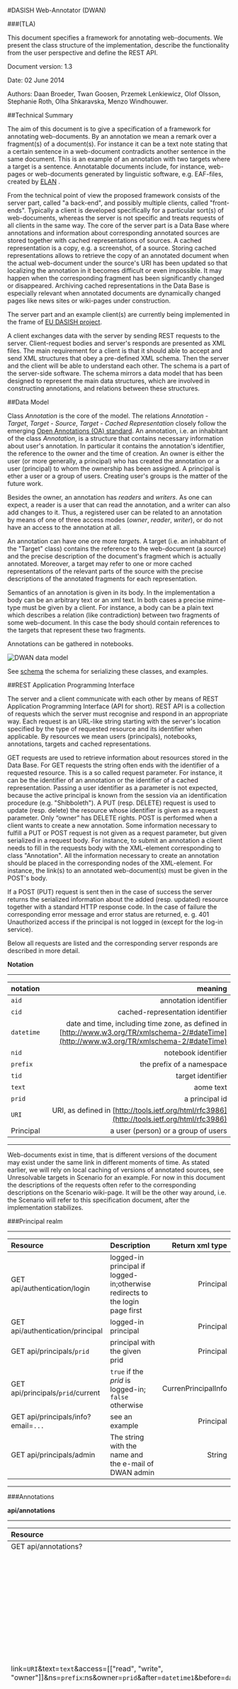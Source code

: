 #DASISH Web-Annotator (DWAN)

###(TLA)


This document specifies a framework for annotating web-documents. We present the class structure of the implementation, describe the functionality from the user perspective and define the REST API.

Document version: 1.3

Date: 02 June 2014

Authors: 
Daan Broeder, Twan Goosen, Przemek Lenkiewicz, Olof Olsson, Stephanie Roth, Olha Shkaravska, Menzo Windhouwer.

##Technical Summary


The aim of this document is to give a specification of a framework for annotating web-documents. By an annotation we mean a remark over a fragment(s) of a document(s). For instance it can be a text note stating that a certain sentence in a web-document contradicts another sentence in the same document. This is an example of an annotation with two targets where a target is a sentence. Annotatable documents include, for instance, web-pages or web-documents generated by linguistic software, e.g. EAF-files, created by [ELAN](http://tla.mpi.nl/tools/tla-tools/elan/) .

From the technical point of view the proposed framework consists of the server part, called "a back-end", and possibly multiple clients, called "front-ends". Typically a client is developed specifically for a particular sort(s) of web-documents, whereas the server is not specific and treats requests of all clients in the same way. The core of the server part is a Data Base where annotations and information about corresponding annotated sources are stored together with cached representations of sources. A cached representation is a copy, e.g. a screenshot, of a source. Storing cached representations allows to retrieve the copy of an annotated document when the actual web-document under the source's URI has been updated so that localizing the annotation in it becomes difficult or even impossible. It may happen when the corresponding fragment has been significantly changed or disappeared. Archiving cached representations in the Data Base is especially relevant when annotated documents are dynamically changed pages like news sites or wiki-pages under construction.

The server part and an example client(s) are currently being implemented in the frame of [EU DASISH project](http://dasish.eu/).

A client exchanges data with the server by sending REST requests to the server. Client-request bodies and server's responds are presented as XML files. The main requirement for a client is that it should able to accept and send XML structures that obey a pre-defined XML schema. Then the server and the client will be able to understand each other. The schema is a part of the server-side software. The schema mirrors a data model that has been designed to represent the main data structures, which are involved in constructing annotations, and relations between these structures.


##Data Model


Class *Annotation* is the core of the model. The relations *Annotation - Target*, *Target - Source*, *Target - Cached Representation* closely follow the emerging [Open Annotations (OA) standard](http://www.openannotation.org/). An annotation, i.e. an inhabitant of the class *Annotation*, is a structure that contains necessary information about user's annotation. In particular it contains the annotation's identifier, the reference to the owner and the time of creation. An owner is either the user (or more generally, a principal) who has created the annotation or a user (principal) to whom the ownership has been assigned. A principal is ether a user or a group of users. Creating user's groups is the matter of the future work.

Besides the owner, an annotation has *readers* and *writers*. As one can expect, a reader is a user that can read the annotation, and a writer can also add changes to it. Thus, a registered user can be related to an annotation by means of one of three access modes (*owner*, *reader*, *writer*), or do not have an access to the annotation at all.

An annotation can have one ore more *target*s. A target (i.e. an inhabitant of the "Target" class) contains the reference to the web-document (a *source*) and the precise description of the document's fragment which is actually annotated. Moreover, a target may refer to one or more cached representations of the relevant parts of the source with the precise descriptions of the annotated fragments for each representation.

Semantics of an annotation is given in its body. In the implementation a body can be an arbitrary text or an xml text. In both cases a precise mime-type must be given by a client. For instance, a body can be a plain text which describes a relation (like contradiction) between two fragments of some web-document. In this case the body should contain references to the targets that represent these two fragments.

Annotations can be gathered in notebooks.

![DWAN data model](model.png)

See [schema](http://lux17.mpi.nl/schemacat/schemas/s15/files/dwan.xsd)  the schema for serializing these classes, and examples. 

##REST Application Programming Interface


The server and a client communicate with each other by means of REST Application Programming Interface (API for short). REST API is a collection of requests which the server must recognise and respond in an appropriate way. Each request is an URL-like string starting with the server's location specified by the type of requested resource and its identifier when applicable. By resources we mean users (principals), notebooks, annotations, targets and cached representations.

GET requests are used to retrieve information about resources stored in the Data Base. For GET requests the string often ends with the identifier of a requested resource. This is a so called request parameter. For instance, it can be the identifier of an annotation or the identifier of a cached representation. Passing a user identifier as a parameter is not expected, because the active principal is known from the session via an identification procedure (e.g. "Shibboleth"). A PUT (resp. DELETE) request is used to update (resp. delete) the resource whose identifier is given as a request parameter. Only “owner” has DELETE rights. POST is performed when a client wants to create a new annotation. Some information necessary to fulfill a PUT or POST request is not given as a request parameter, but given serialized in a request body. For instance, to submit an annotation a client needs to fill in the requests body with the XML-element corresponding to class "Annotation". All the information necessary to create an annotation should be placed in the corresponding nodes of the XML-element. For instance, the link(s) to an annotated web-document(s) must be given in the POST's body.

If a POST (PUT) request is sent then in the case of success the server returns the serialized information about the added (resp. updated) resource together with a standard HTTP response code. In the case of failure the corresponding error message and error status are returned, e. g. 401 Unauthorized access if the principal is not logged in (except for the log-in service).

Below all requests are listed and the corresponding server responds are described in more detail.

**Notation**

---
| notation |  meaning |
|:----------|-----------:|
| ```aid``` | 	annotation identifier |
|```cid```	| cached-representation identifier|
|```datetime```	| date and time, including time zone, as defined in [http://www.w3.org/TR/xmlschema-2/#dateTime](http://www.w3.org/TR/xmlschema-2/#dateTime)|
|```nid```	 | notebook identifier |
| ```prefix``` | 	the prefix of a namespace |
| ```tid```	 | target identifier |
| ```text``` |	aome text |
| ```prid``` |	a principal id|
|```URI```	| URI, as defined in [http://tools.ietf.org/html/rfc3986](http://tools.ietf.org/html/rfc3986) |
| Principal	| a user (person) or a group of users |
---

Web-documents exist in time, that is different versions of the document may exist under the same link in different moments of time. As stated earlier, we will rely on local caching of versions of annotated sources, see Unresolvable targets in Scenario for an example. For now in this document the descriptions of the requests often refer to the corresponding descriptions on the Scenario wiki-page. It will be the other way around, i.e. the Scenario will refer to this specification document, after the implementation stabilizes.

###Principal realm

---
| Resource	| Description	| Return xml type |
|:----------|:--------------| -----------:|
| GET api/authentication/login | 	 logged-in principal if logged-in;otherwise redirects to the login page first |	 Principal |
|GET api/authentication/principal|	 logged-in principal |	 Principal|
|GET api/principals/```prid```	 | principal with the given prid | 	 Principal |
|GET api/principals/```prid```/current	 | ```true``` if the *prid* is logged-in; ```false``` otherwise |	 CurrenPrincipalInfo |
|GET api/principals/info?email=```... ``` | 	 see an example	 | Principal |
| GET api/principals/admin |	 The string with the name and the e-mail of DWAN admin	 | String |
---

###Annotations

**api/annotations**

---
| Resource	    | Description |Return xml type |
|:-------------|:--------------| -----------:|
| GET api/annotations?
link=```URI```&text=```text```&access=[["read", "write", "owner"]]&ns=```prefix```:ns&owner=```prid```&after=```datetime1```&before=```datetime2```|	returns a *filtered* by the request parameters list of info-s of the the annotations: for ```URI```, to which the unlogged ```prid``` has "read” (resp.”write”, "owner") access and the bodies of which contain the text ```text```. Moreover, these annotations are created between ```datetime1``` and ```datetime2```. If the parameter “link” is omitted, then considers all annotated objects to which ```prid``` has “read”/”write”/"owner" access. The default ```datetime1```is 01 Jan 1970, 00:00. The default ```datetime2``` is today.	| AnnotationInfoList|
|POST api/annotations	|Adds a new annotation by picking up its XML-serialization from the request body.	| Envelope AnnotationResponseBody|
---

**api/annotations/```aid```**

The table below describes the behavior of the request pair (method, URI) when principal ```prid``` has authorized access to ```aid```. Here “authorized access “ means that ```prid``` has “read” access for GET-methods, and “write” access for PUT body methods. Moreover, to change permissions of the annotation the principal must be the "owner" of the annotation. If the access is not authorised, then 401 is return.

---
| Resource      | Description | Return xml type |
|:--------------|:--------------| -----------:|
|GET api/annotations/```aid``` | returns the annotation that has this  ```aid``` | Annotation |
| GET api/annotations/```aid```/targets	| returns the list of the ```tid```-s of all the targets of ```aid```|	 ReferenceList |
|DELETE api/annotations/```aid```	| removes ```aid``` from the database, together with all its targets to which no other annotation refers |   http status code, no xml |
|PUT api/annotations/```aid```| updates the annotation with ```aid```. For instance, it is used when ```prid``` wants to correct typos in the annotation body AND change annotated fragments. (See PUT api/annotations/```aid```/body for correcting body only.) The serialized representation of the updated annotation is given in the request body. The server returns an "envelope" containing the updated annotation and the list of actions.| Envelope AnnotationResponseBody |
| PUT api/annotations/```aid```/body | updates the body of the annotation ```aid```. Used e.g. for correcting typos in the text part. The server returns the "envelope", see above.	| Envelope AnnotationResponseBody |
| GET api/annotations/```aid```/permissions | see getting permission lists | PermissionList |
| PUT api/annotations/```aid```/permissions	| see updating permission lists	| envelope PermissionResponseBody |
| PUT api/annotations/```aid```/permissions/```prid``` | see adding/updating access	 | http status code |
---

###Targets###

A target represents a specific fragment of a specific version of an annotatable source. For instance, if a source is a web-page that was lastly updated on 12.12.2012 at 14:00 in Berlin then target contains the link to the page and the time stamp for 14:00 (CET) on 12.12.2012. These date and time may differ from the date and time of creating annotations on this source. Some sources contains explicit version strings like "Version 2.1". Such version string is represented as an attribute of a target as well.

**api/targets**

---
| Resource | Description | Return xml type |
|:--------------|:--------------| -----------:|
| GET api/targets/```tid```	| returns the target with a given id |	 Target |
| GET api/targets/```tid```/versions |	 returns the lists of the URIs of all the “sibling”-versions of the ```tid```, that is targets related to the same source (the same link) |	 ReferenceList |
|POST api/targets/```tid```/fragment/```fragmentdescriptorstring```/cached	| a 2-part POST, with the request body consisting of a description CachedRepresentationInfo class, and a single file (multiple files must be archived) |	CachedRepresentationInfo |
| DELETE api/targets/```tid```/cached/```cid```	| removes connection ```tid```-```cid```s. The cached representation is removed from the database as well, unless there are no more references to this representation.	|  status code, and string "how many rows in the junction table are removed", should be 0 or 1  |
---

**api/cached**

It is possible to store the cashed representation not only of the fragment precisely corresponding to annotation's target but of a larger fragment and even of the entire annotatable document. The relation between the target and its cached representation should be completed by a fragment descriptor pointing to the position of the annotated fragment in the cached representation. For instance, for a screenshot it may be an (x,y) -position of a left-upper corner of the annotated fragment and the size of a rectangular.

---
| Resource | Description | Return xml type |
|:--------------|:--------------| -----------:|
| GET | api/cached/```cid```/metadata | returns the meta-information of ```cid``` if it exists |	 CachedRepresentationInfo |
| GET api/cached/```cid```/stream | returns the file (stream) that is the cached representation with ```cid``` if it exists |	 no xml output |
| GET api/cached/```cid```/content | returns the image file that is the cached representation with ```cid``` if it exists | no xml output |
---

###Notebooks (implemented but not checked at all)

**api/notebooks**

---
| Resource | Description | Return xml type |
|:--------------|:--------------| -----------:|
| GET api/notebooks | returns notebook-infos for the notebooks accessible to the current principal | NotebookInfoList |
| GET api/notebooks/owned| returns the list of all notebooks owned by the current logged principal | ReferenceList |
| GET api/notebooks/```nid```/readers | returns the list of ```prid``` who allowed to read the annotations from the notebook | ReferenceList |
| GET api/notebooks/```nid```/writers | returns the list of ```prid``` that can add annotations to the notebook | ReferenceList |
| GET api/notebooks/```nid```/metadata | get all metadata about a specified notebook ```nid```, including the information if it is private or not | 	Notebook | 
| GET api/notebooks/```nid```?
maximumAnnotations=limit&startAnnotation=offset&orderby=orderby&orderingMode=```[[1,0]]```|  get the list of all annotations ```aid```-s contained within a Notebook with related metadata. Parameters: ```nid```, optional maximumAnnotations specifies the maximum number of annotations to retrieve (default -1, all annotations), optional startAnnotation specifies the starting point from which the annotations will be retrieved (default: -1, start from the first annotation), optional orderby, specifies the RDF property used to order the annotations (default: dc:created ), optional orderingMode specifies if the results should be sorted using a descending order desc=1 or an ascending order desc=0 (default: 0 ) | 	ReferenceList | 
| PUT /notebooks/```nid``` | 	modifies metadata of ```nid```. The new notebook’s name must be sent in request’s body.	 | Envelope NotebookResponseBody | 
| PUT /notebooks/```nid```/```aid``` | 	adds an annotation ```aid``` to the list of annotations of ```nid``` | 	 Envelope NotebookResponseBody | 
| POST api/notebooks/ | creates a new notebook.  This API returns the ```nid``` of the created Notebook in response’s payload and the full URL of the notebook adding a Location header into the HTTP response. The name of the new notebook can be specified sending a specific payload | Envelope NotebookResponseBody | 
| DELETE api/notebooks/```nid``` | delete ```nid```. Annotations stay, they just lose connection to ```nid``` | https status, no xml | 
| POST api/notebooks/```nid```	|  creates a new annotation in ```nid```. The content of an annotation is given in the request body. In fact this is a short cut of two actions: POST api/annotations and PUT /notebooks/```nid```?annotation=```aid```.| 	 Envelope NotebookResponseBody |
---


## Appendix 1 
For Appendix 1 please see the [DOC](https://trac.clarin.eu/raw-attachment/wiki/DASISH/SpecificationDocument/DASISH-Annotator-1.1-snapshot.docx) file of this document. Note that it is obsolete except its Appendix.
